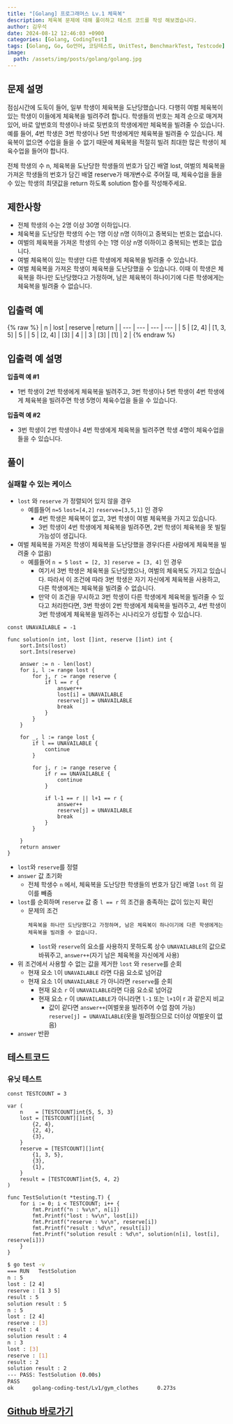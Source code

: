 ```yaml
---
title: "[Golang] 프로그래머스 Lv.1 체육복"
description: 체육복 문제에 대해 풀이하고 테스트 코드를 작성 해보겠습니다.
author: 김우석
date: 2024-08-12 12:46:03 +0900
categories: [Golang, CodingTest]
tags: [Golang, Go, Go언어, 코딩테스트, UnitTest, BenchmarkTest, Testcode]
image:
  path: /assets/img/posts/golang/golang.jpg
---
```


## 문제 설명
점심시간에 도둑이 들어, 일부 학생이 체육복을 도난당했습니다. 다행히 여벌 체육복이 있는 학생이 이들에게 체육복을 빌려주려 합니다. 학생들의 번호는 체격 순으로 매겨져 있어, 바로 앞번호의 학생이나 바로 뒷번호의 학생에게만 체육복을 빌려줄 수 있습니다. 예를 들어, 4번 학생은 3번 학생이나 5번 학생에게만 체육복을 빌려줄 수 있습니다. 체육복이 없으면 수업을 들을 수 없기 때문에 체육복을 적절히 빌려 최대한 많은 학생이 체육수업을 들어야 합니다.

전체 학생의 수 n, 체육복을 도난당한 학생들의 번호가 담긴 배열 lost, 여벌의 체육복을 가져온 학생들의 번호가 담긴 배열 reserve가 매개변수로 주어질 때, 체육수업을 들을 수 있는 학생의 최댓값을 return 하도록 solution 함수를 작성해주세요.


## 제한사항
- 전체 학생의 수는 2명 이상 30명 이하입니다.
- 체육복을 도난당한 학생의 수는 1명 이상 n명 이하이고 중복되는 번호는 없습니다.
- 여벌의 체육복을 가져온 학생의 수는 1명 이상 n명 이하이고 중복되는 번호는 없습니다.
- 여벌 체육복이 있는 학생만 다른 학생에게 체육복을 빌려줄 수 있습니다.
- 여벌 체육복을 가져온 학생이 체육복을 도난당했을 수 있습니다. 이때 이 학생은 체육복을 하나만 도난당했다고 가정하며, 남은 체육복이 하나이기에 다른 학생에게는 체육복을 빌려줄 수 없습니다.


## 입출력 예
{% raw %}
| n | lost | reserve | return |
| --- | --- | --- | --- |
| 5 | \[2, 4\] | \[1, 3, 5\] | 5 |
| 5 | \[2, 4\] | \[3\] | 4 |
| 3 | \[3\] | \[1\] | 2 |
{% endraw %}


## 입출력 예 설명
**입출력 예 #1**

- 1번 학생이 2번 학생에게 체육복을 빌려주고, 3번 학생이나 5번 학생이 4번 학생에게 체육복을 빌려주면 학생 5명이 체육수업을 들을 수 있습니다.


**입출력 예 #2**

- 3번 학생이 2번 학생이나 4번 학생에게 체육복을 빌려주면 학생 4명이 체육수업을 들을 수 있습니다.


## 풀이 

### 실패할 수 있는 케이스
- `lost` 와 `reserve` 가 정렬되어 있지 않을 경우
	- 예를들어 `n=5` `lost=[4,2]` `reserve=[3,5,1]` 인 경우
		- 4번 학생은 체육복이 없고, 3번 학생이 여벌 체육복을 가지고 있습니다.
		- 3번 학생이 4번 학생에게 체육복을 빌려주면, 2번 학생이 체육복을 못 빌릴 가능성이 생깁니다.
- 여벌 체육복을 가져온 학생이 체육복을 도난당했을 경우(다른 사람에게 체육복을 빌려줄 수 없음)
	- 예를들어 `n = 5` `lost = [2, 3]` `reserve = [3, 4]` 인 경우
		- 여기서 3번 학생은 체육복을 도난당했으나, 여벌의 체육복도 가지고 있습니다. 따라서 이 조건에 따라 3번 학생은 자기 자신에게 체육복을 사용하고, 다른 학생에게는 체육복을 빌려줄 수 없습니다.
		- 만약 이 조건을 무시하고 3번 학생이 다른 학생에게 체육복을 빌려줄 수 있다고 처리한다면, 3번 학생이 2번 학생에게 체육복을 빌려주고, 4번 학생이 3번 학생에게 체육복을 빌려주는 시나리오가 성립할 수 있습니다.

```golang
const UNAVAILABLE = -1

func solution(n int, lost []int, reserve []int) int {
	sort.Ints(lost)
	sort.Ints(reserve)

	answer := n - len(lost)
	for i, l := range lost {
		for j, r := range reserve {
			if l == r {
				answer++
				lost[i] = UNAVAILABLE
				reserve[j] = UNAVAILABLE
				break
			}
		}
	}

	for _, l := range lost {
		if l == UNAVAILABLE {
			continue
		}

		for j, r := range reserve {
			if r == UNAVAILABLE {
				continue
			}

			if l-1 == r || l+1 == r {
				answer++
				reserve[j] = UNAVAILABLE
				break
			}
		}

	}
	return answer
}
```

- `lost`와 `reserve`를 정렬
- `answer` 값 초기화
	- 전체 학생수 `n` 에서, 체육복을 도난당한 학생들의 번호가 담긴 배열 `lost` 의 길이를 빼줌
- `lost`를 순회하며 `reserve` 값 중 `l == r` 의 조건을 충족하는 값이 있는지 확인
	- 문제의 조건
	  ```
	  체육복을 하나만 도난당했다고 가정하며, 남은 체육복이 하나이기에 다른 학생에게는 체육복을 빌려줄 수 없습니다.
	  ```
		- `lost`와 `reserve`의 요소를 사용하지 못하도록 상수 `UNAVAILABLE`의 값으로 바꿔주고, `answer++`(자기 남은 체육복을 자신에게 사용)
- 위 조건에서 사용할 수 없는 값을 제거한 `lost` 와 `reserve`를 순회
	- 현재 요소 `l`이 `UNAVAILABLE` 라면 다음 요소로 넘어감
	- 현재 요소 `l`이 `UNAVAILABLE` 가 아니라면 `reserve`를 순회
		- 현재 요소 `r` 이 `UNAVAILABLE`라면 다음 요소로 넘어감
		- 현재 요소 `r` 이 `UNAVAILABLE`가 아니라면 `l-1` 또는 `l+1`이 r 과 같은지 비교
			- 값이 같다면 `answer++`(여벌옷을 빌려주어 수업 참여 가능) `reserve[j] = UNAVAILABLE`(옷을 빌려줬으므로 더이상 여벌옷이 없음)
- `answer` 반환



## 테스트코드
### 유닛 테스트
```golang
const TESTCOUNT = 3

var (
	n    = [TESTCOUNT]int{5, 5, 3}
	lost = [TESTCOUNT][]int{
		{2, 4},
		{2, 4},
		{3},
	}
	reserve = [TESTCOUNT][]int{
		{1, 3, 5},
		{3},
		{1},
	}
	result = [TESTCOUNT]int{5, 4, 2}
)

func TestSolution(t *testing.T) {
	for i := 0; i < TESTCOUNT; i++ {
		fmt.Printf("n : %v\n", n[i])
		fmt.Printf("lost : %v\n", lost[i])
		fmt.Printf("reserve : %v\n", reserve[i])
		fmt.Printf("result : %d\n", result[i])
		fmt.Printf("solution result : %d\n", solution(n[i], lost[i], reserve[i]))
	}
}
```

```bash
$ go test -v
=== RUN   TestSolution
n : 5
lost : [2 4]
reserve : [1 3 5]
result : 5
solution result : 5
n : 5
lost : [2 4]
reserve : [3]
result : 4
solution result : 4
n : 3
lost : [3]
reserve : [1]
result : 2
solution result : 2
--- PASS: TestSolution (0.00s)
PASS
ok      golang-coding-test/Lv1/gym_clothes      0.273s
```

## [Github 바로가기](https://github.com/kr-goos/coding-test-solutions/tree/master/programmers/Lv1/gym_clothes)